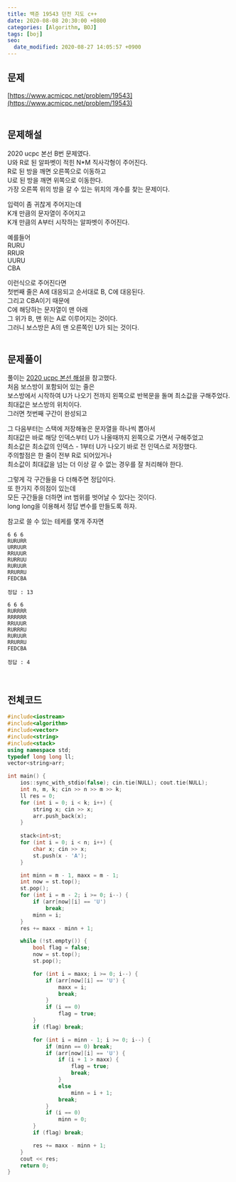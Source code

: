 ```yaml
---
title: 백준 19543 던전 지도 c++
date: 2020-08-08 20:30:00 +0800
categories: [Algorithm, BOJ]
tags: [boj]
seo:
  date_modified: 2020-08-27 14:05:57 +0900
---
```


## 문제
[https://www.acmicpc.net/problem/19543](https://www.acmicpc.net/problem/19543)  
<br>

## 문제해설  
2020 ucpc 본선 B번 문제였다.  
U와 R로 된 알파벳이 적힌 N*M 직사각형이 주어진다.  
R로 된 방을 깨면 오른쪽으로 이동하고  
U로 된 방을 깨면 위쪽으로 이동한다.  
가장 오른쪽 위의 방을 갈 수 있는 위치의 개수를 찾는 문제이다.  

입력이 좀 귀찮게 주어지는데  
K개 만큼의 문자열이 주어지고  
K개 만큼의 A부터 시작하는 알파벳이 주어진다.  

예를들어  
RURU  
RRUR  
UURU  
CBA  

이런식으로 주어진다면  
첫번째 줄은 A에 대응되고 순서대로 B, C에 대응된다.  
그리고 CBA이기 때문에  
C에 해당하는 문자열이 맨 아래  
그 위가 B, 맨 위는 A로 이루어지는 것이다.  
그러니 보스방은 A의 맨 오른쪽인 U가 되는 것이다.  
<br>

## 문제풀이  
풀이는 [2020 ucpc 본선 해설](https://upload.acmicpc.net/6005e2c8-1d87-49ca-aad7-2897ef65c748/)을 참고했다.  
처음 보스방이 포함되어 있는 줄은  
보스방에서 시작하여 U가 나오기 전까지 왼쪽으로 반복문을 돌며 최소값을 구해주었다.  
최대값은 보스방의 위치이다.  
그러면 첫번째 구간이 완성되고  

그 다음부터는 스택에 저장해놓은 문자열을 하나씩 뽑아서  
최대값은 바로 해당 인덱스부터 U가 나올때까지 왼쪽으로 가면서 구해주었고  
최소값은 최소값의 인덱스 - 1부터 U가 나오기 바로 전 인덱스로 저장했다.  
주의할점은 한 줄이 전부 R로 되어있거나  
최소값이 최대값을 넘는 더 이상 갈 수 없는 경우를 잘 처리해야 한다.  

그렇게 각 구간들을 다 더해주면 정답이다.  
또 한가지 주의점이 있는데  
모든 구간들을 더하면 int 범위를 벗어날 수 있다는 것이다.  
long long을 이용해서 정답 변수를 만들도록 하자.  

참고로 쓸 수 있는 테케를 몇개 주자면  
```
6 6 6
RURURR
URRUUR
RRUUUR
RURRUU
RURUUR
RRURRU
FEDCBA

정답 : 13
```
```
6 6 6
RURRRR
RRRRRR
RRUUUR
RURRRU
RURUUR
RRURRU
FEDCBA

정답 : 4
```
<br>


## 전체코드
```c++
#include<iostream>
#include<algorithm>
#include<vector>
#include<string>
#include<stack>
using namespace std;
typedef long long ll;
vector<string>arr;

int main() {
	ios::sync_with_stdio(false); cin.tie(NULL); cout.tie(NULL);
	int n, m, k; cin >> n >> m >> k;
	ll res = 0;
	for (int i = 0; i < k; i++) {
		string x; cin >> x;
		arr.push_back(x);
	}
	
	stack<int>st;
	for (int i = 0; i < n; i++) {
		char x; cin >> x;
		st.push(x - 'A');
	}

	int minn = m - 1, maxx = m - 1;
	int now = st.top();
	st.pop();
	for (int i = m - 2; i >= 0; i--) {
		if (arr[now][i] == 'U')
			break;
		minn = i;
	}
	res += maxx - minn + 1;

	while (!st.empty()) {
		bool flag = false;
		now = st.top();
		st.pop();

		for (int i = maxx; i >= 0; i--) {
			if (arr[now][i] == 'U') {
				maxx = i;
				break;
			}
			if (i == 0)
				flag = true;
		}
		if (flag) break;

		for (int i = minn - 1; i >= 0; i--) {
			if (minn == 0) break;
			if (arr[now][i] == 'U') {
				if (i + 1 > maxx) {
					flag = true;
					break;
				}
				else
					minn = i + 1;
				break;
			}
			if (i == 0)
				minn = 0;
		}
		if (flag) break;

		res += maxx - minn + 1;
	}
	cout << res;
	return 0;
}
```